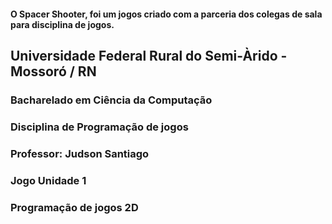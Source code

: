 #### O Spacer Shooter, foi um jogos criado com a parceria dos colegas de sala para disciplina de jogos.

## Universidade Federal Rural do Semi-Àrido - Mossoró / RN
### Bacharelado em Ciência da Computação 
### Disciplina de Programação de jogos 
### Professor: Judson Santiago
### Jogo Unidade 1
### Programação de jogos 2D
